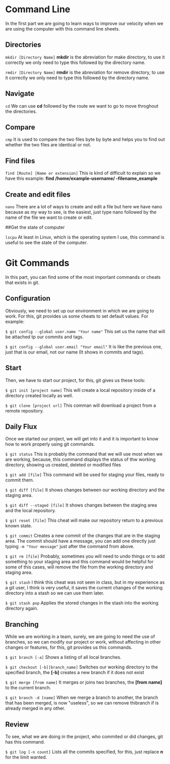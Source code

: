 # Command Line

In the first part we are going to learn ways to improve our velocity when we are using the computer with this command line sheets.


## Directories

`mkdir [Directory Name]`
__mkdir__ is the abreviation for make directory, to use it correctly we only need to type this followed by the directory name.

`rmdir [Directory Name]`
__rmdir__ is the abreviation for remove directory, to use it correctly we only need to type this followed by the directory name.


## Navigate

`cd`
We can use __cd__ followed by the route we want to go to move throghout the directories. 


## Compare

`cmp`
It is used to compare the two files byte by byte and helps you to find out whether the two files are identical or not.


## Find files

`find [Route] [Name or extension]`
This is kind of difficult to explain so we have this example:
__find /home/example-username/ -filename_example__


## Create and edit files

`nano`
There are a lot of ways to create and edit a file but here we have nano because as my way to see, is the easiest, just type nano followed by the name of the file we want to create or edit.


##Get the state of computer

`lscpu`
At least in Linux, which is the operating system I use, this command is useful to see the state of the computer.


# Git Commands

In this part, you can find some of the most important commands or cheats that exists in git.


## Configuration

Obviously, we need to set up our environment in which we are going to work. For this, git provides us some cheats to set default values. For example:

`$ git config --global user.name "Your name"` 
This set us the name that will be attached tp our commits and tags.

`$ git config --global user.email "Your email"`
It is like the previous one, just that is our email, not our name (It shows in commits and tags).


## Start

Then, we have to start our project, for this, git gives us these tools:

`$ git init [project name]`
This will create a local repository inside of a directory created locally as well.

`$ git clone [project url]`
This comman will download a project from a remote repository.


## Daily Flux

Once we started our project, we will get into it and it is important to know how to work properly using git commands.

`$ git status`
This is probably the command that we will use most when we are working, because, this command displays the status of thw working directory, showing us created, deleted or modified files

`$ git add [file]`
This command will be used for staging your files, ready to commit them.

`$ git diff [file]`
It shows changes between our working directory and the staging area.

`$ git diff --staged [file]`
It shows changes between the staging area and the local repository.

`$ git reset [file]`
This cheat will make our repository return to a previous known state.

`$ git commit`
Creates a new commit of the changes that are in the staging area. The commit should have a message, you can add one directly just typing `-m "Your message"` just after the command from above.

`$ git rm [file]`
Probably, sometimes you will need to undo things or to add something to your staging area and this command would be helpful for some of this cases, will remove the file from the working directory and staging area.

`$ git stash`
I think this cheat was not seen in class, but in my experience as a git user, I think is very useful, it saves the current changes of the working directory into a stash so we can use them later.

`$ git stash pop`
Applies the stored changes in the stash into the working directory again.


## Branching

While we are working in a team, surely, we are going to need the use of branches, so we can modify our project or work, without affecting in other changes or features, for this, git provides us this commands.

`$ git branch [-a]`
Shows a listing of all local branches.

`$ git checkout [-b][branch_name]`
Switches our working directory to the specified branch, the __[-b]__ creates a new branch if it does not exist

`$ git merge [from name]`
It merges or joins two branches, the __[from name]__ to the current branch.

`$ git branch -d [name]`
When we merge a branch to another, the branch that has been merged, is now "useless", so we can remove thibranch if is already merged in any other.


## Review

To see, what we are doing in the project, who commited or did changes, git has this command.

`$ git log [-n count]`
Lists all the commits specified, for this, just replace __n__ for the limit wanted.
